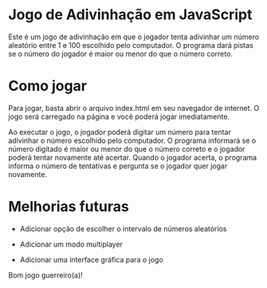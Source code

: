 # Jogo de Adivinhação em JavaScript


Este é um jogo de adivinhação em que o jogador tenta adivinhar um número aleatório entre 1 e 100 escolhido pelo computador. O programa dará pistas se o número do jogador é maior ou menor do que o número correto.

# Como jogar

Para jogar, basta abrir o arquivo index.html em seu navegador de internet. O jogo será carregado na página e você poderá jogar imediatamente.

Ao executar o jogo, o jogador poderá digitar um número para tentar adivinhar o número escolhido pelo computador. O programa informará se o número digitado é maior ou menor do que o número correto e o jogador poderá tentar novamente até acertar. Quando o jogador acerta, o programa informa o número de tentativas e pergunta se o jogador quer jogar novamente.

# Melhorias futuras


- Adicionar opção de escolher o intervalo de números aleatórios

- Adicionar um modo multiplayer

- Adicionar uma interface gráfica para o jogo

Bom jogo guerreiro(a)!
